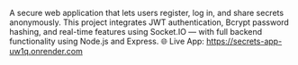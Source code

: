 A secure web application that lets users register, log in, and share secrets anonymously.
This project integrates JWT authentication, Bcrypt password hashing, and real-time features using Socket.IO — with full backend functionality using Node.js and Express.
🌐 Live App: https://secrets-app-uw1q.onrender.com
